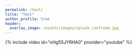 ```yaml
---
permalink: /test/
title: "Test"
author_profile: true
header:
  overlay_image: /assets/images/splash_confroom.jpg
---
```





{% include video id="oHg5SJYRHA0" provider="youtube" %}
